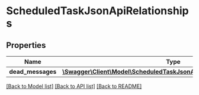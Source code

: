 # ScheduledTaskJsonApiRelationships

## Properties
Name | Type | Description | Notes
------------ | ------------- | ------------- | -------------
**dead_messages** | [**\Swagger\Client\Model\ScheduledTaskJsonApiRelationshipsDeadMessages**](ScheduledTaskJsonApiRelationshipsDeadMessages.md) |  | [optional] 

[[Back to Model list]](../../README.md#documentation-for-models) [[Back to API list]](../../README.md#documentation-for-api-endpoints) [[Back to README]](../../README.md)

